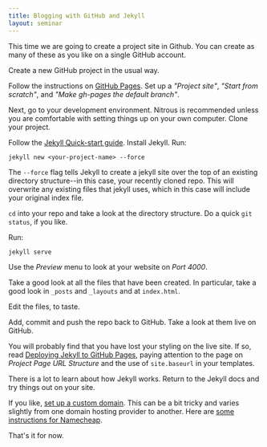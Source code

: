 ```yaml
---
title: Blogging with GitHub and Jekyll
layout: seminar
---
```


This time we are going to create a project site in Github. You can create as many of these as you like on a single GitHub account.

Create a new GitHub project in the usual way.

Follow the instructions on [GitHub Pages](https://pages.github.com/). Set up a *"Project site"*, *"Start from scratch"*, and *"Make gh-pages the default branch"*.

Next, go to your development environment. Nitrous is recommended unless you are comfortable with setting things up on your own computer. Clone your project.

Follow the [Jekyll Quick-start guide](http://jekyllrb.com/docs/quickstart/). Install Jekyll. Run:

    jekyll new <your-project-name> --force 

The `--force` flag tells Jekyll to create a jekyll site over the top of an existing directory structure--in this case, your recently cloned repo. This will overwrite any existing files that jekyll uses, which in this case will include your original index file.

`cd` into your repo and take a look at the directory structure. Do a quick `git status`, if you like.

Run:

    jekyll serve

Use the *Preview* menu to look at your website on *Port 4000*.

Take a good look at all the files that have been created. In particular, take a good look in `_posts` and `_layouts` and at `index.html`.

Edit the files, to taste.

Add, commit and push the repo back to GitHub. Take a look at them live on GitHub.

You will probably find that you have lost your styling on the live site. If so, read [Deploying Jekyll to GitHub Pages](http://jekyllrb.com/docs/github-pages/), paying attention to the page on *Project Page URL Structure* and the use of `site.baseurl` in your templates.

There is a lot to learn about how Jekyll works. Return to the Jekyll docs and try things out on your site.

If you like, [set up a custom domain](https://help.github.com/articles/setting-up-a-custom-domain-with-pages). This can be a bit tricky and varies slightly from one domain hosting provider to another. Here are [some instructions for Namecheap](http://davidensinger.com/2013/03/setting-the-dns-for-github-pages-on-namecheap/).

That's it for now.

  

